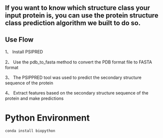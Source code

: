 ## If you want to know which structure class your input protein is, you can use the protein structure class prediction algorithm we built to do so.

## Use Flow 
 1、	Install PSIPRED 

 2、	Use the pdb_to_fasta method to convert the PDB format file to FASTA format

 3、	The PSIPPRED tool was used to predict the secondary structure sequence of the protein

 4、	Extract features based on the secondary structure sequence of the protein and make predictions
# Python Environment
    conda install biopython

